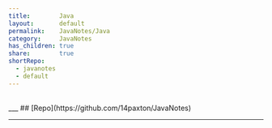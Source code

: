 ```yaml
---
title:        Java  
layout:       default  
permalink:    JavaNotes/Java  
category:     JavaNotes  
has_children: true  
share:        true  
shortRepo:
  - javanotes
  - default  
---
```


<br/>
___
## [Repo](https://github.com/14paxton/JavaNotes)

***